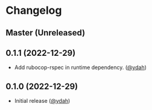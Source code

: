 # Changelog

## Master (Unreleased)

## 0.1.1 (2022-12-29)

- Add rubocop-rspec in runtime dependency. ([@ydah])

## 0.1.0 (2022-12-29)

- Initial release ([@ydah])

<!-- Contributors -->

[@ydah]: https://github.com/ydah
